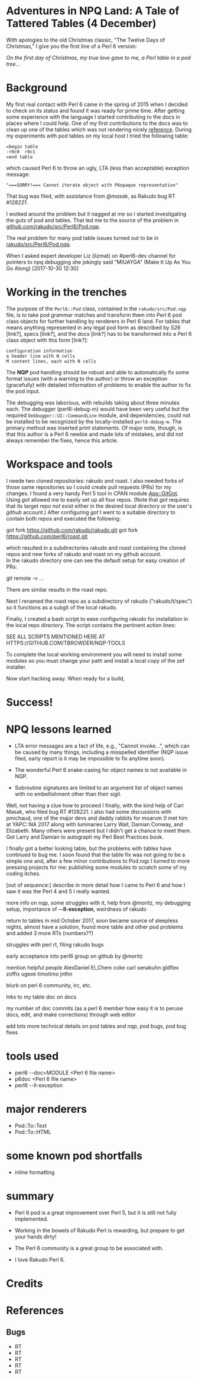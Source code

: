 # Adventures in NPQ Land: A Tale of Tattered Tables (4 December)

With apologies to the old Christmas classic, "The Twelve Days of Christmas,"
I give you the first line of a Perl 6 version:

*On the first day of Christmas, my true love gave to me, a Perl table in a pod tree...*

# Background

My first real contact with Perl 6 came in the spring of 2015 when I decided to check on its status and
found it was ready for prime time.  After getting some experience with the language
I started contributing to the docs in places where I could help. One of 
my first contributions to the docs was to clean up one of the
tables which was not rendering nicely [reference](https://docs.perl6.org). 
During my experiments with pod tables on my local host
I tried the following table:

```
=begin table
-r0c0  r0c1
=end table
```

which caused Perl 6 to throw an ugly, LTA (less than acceptable) exception message:

```
"===SORRY!=== Cannot iterate object with P6opaque representation"
```

That bug was filed, with assistance from *@masak*, as Rakudo
bug RT *#128221*.

I wotked around the problem but it nagged at me so I started investigating
the guts of pod and tables.  That led me to the source of the problem
in [github.com/rakudo/src/Perl6/Pod.nqp](https://github.com/rakudo/rakudo/src/Perl6/Pod.nqp).

The real problem for many pod table issues turned out to be in [rakudo/src/Perl6/Pod.nqp]().

When I asked expert developer Liz (lizmat) on #perl6-dev channel for pointers to npq debugging
she jokingly said "MIUAYGA" (Make It Up As You Go Along) [2017-10-30 12:30]

# Working in the trenches

The purpose of the ```Perl6::Pod``` class, contained in the ```rakudo/src/Pod.nqp``` file,
is to take pod grammar matches and transform them into Perl 6 pod class objects for further
handling by renderers in Perl 6 land.  For tables that means anything represented
in any legal pod form as described by *S26* [link?], specs [link?], and the docs [link?]
has to be transformed into a Perl 6 class object with this form [link?]:

    configuration information
    a header line with N cells
    M content lines, each with N cells

The **NQP** pod handling should be robust and able to automatically fix some format issues
(with a warning to the author) or throw an exception (gracefully) with detailed information
of problems to enable the author to fix the pod input.

The debugging was laborious, with rebuilds taking about three minutes each. The debugger (perl6-debug-m)
would have been very useful but the required ```Debbugger::UI::CommandLine``` module, and dependencies,
could not be installed to be recognized by the locally-installed ```perl6-debug-m```.  The
primary method was inserted print statements.  Of major note, though, is that this author is a
Perl 6 newbie and made lots of mistakes, and did not always remember the fixes, hence this
article.

# Workspace and tools

I neede two cloned repositories: rakudo and roast. I also needed forks of those same
repositories so I could create pull requests (PRs) for my changes. I found a very handy 
Perl 5 tool in CPAN module [App::GitGot](https://metacpan.org/pod/distribution/App-GitGot/bin/got).
Using *got* allowed me to easily set up all four repos. (Note that *got* requires that
its target repo *not* exist either in the desired local directory or the user's
*github* account.) After configuring *got* I
went to a suitable directory to contain both repos and executed the following:

got fork https://github.com/rakudo/rakudo.git
got fork https://github.com/perl6/roast.git

which resulted in a subdirectories rakudo and roast containing the cloned 
repos and new forks of rakudo and roast on my github account.  
In the rakudo directory one can see the default
setup for easy creation of PRs:

git remote -v
...

There are similar results in the roast repo.

Next I renamed the roast repo as a subdirectory of rakudo ("rakudo/t/spec") 
so it functions as a subgit of the local rakudo.

Finally, I created a bash script to ease configuring rakudo for installation
in the local repo directory. The script contains the pertinent action lines:

SEE ALL SCRIPTS MENTIONED HERE AT HTTPS://GITHUB.COM/TBROWDER/NQP-TOOLS

To complete the local working environment you will need to install some
modules so you must change your path and install a local copy of the zef installer.

Now start hacking away. When ready for a build, 


# Success!

# NPQ lessons learned

+ LTA error messages are a fact of life, e.g., "Cannot invoke...", which can be caused by
many things, including a misspelled identifier (NQP issue filed, early report is it may be impossible to
fix anytime soon).

+ The wonderful Perl 6 snake-casing for object names is not available in NQP.

+ Subroutine signatures are limited to an argument list of object names with no embellishment other than their sigil.



Well, not having a clue how to proceed I finally, with the kind help of Carl Masak, who
filed bug RT #128221. I also had some discussions with pmichaud, one of the major devs and
daddy rabbits for moarvm (I met him at YAPC::NA 2017 along with luminaries
Larry Wall, Damian Conway, and Elizabeth. Many others were present but I didn't get a
chance to meet them. Got Larry and Damian to autograph my Perl Best Practices
book.

I finally got a better looking table, but the problems with tables have continued
to bug me. I soon found that the table fix was not going to be a simple one
and, after a few minor contributions to Pod.nqp I turned to more pressing
projects for me: publishing some modules to scratch some of my coding itches.

[out of sequence:] describe in more detail how I came to Perl 6 and how I saw
it was the Perl 4 and 5  I really wanted.

more info on nqp, some struggles with it, help from @moritz, my debugging setup,
importance of **--ll-exception**, weirdness of rakudo

return to tables in mid October 2017, soon became source of sleepless nights,
almost have a solution, found more table and other pod problems
and added 3 more RTs (numbers??)

struggles with perl rt, filing rakudo bugs

early acceptance into perl6 group on github by @moritz

mention helpful people AlexDaniel El_Chem coke carl senakuhn gldflex
zoffix ugexe timotimo jnthn

blurb on perl 6 community, irc, etc.

lnks to my table doc on docs

my number of doc commits (as a perl 6 member how easy it is to
peruse docs, edit, and make corrections)
through web editor

add lots more technical details on pod tables and nqp,
pod bugs, pod bug fixes

# tools used

+ perl6 --doc=MODULE <Perl 6 file name>
+ p6doc <Perl 6 file name>
+ perl6 --ll-exception

# major renderers

+ Pod::To::Text
+ Pod::To::HTML

# some known pod shortfalls

+ inline formatting

# summary

+ Perl 6 pod is a great improvement over Perl 5, but it is still not fully implemented.

+ Working in the bowels of Rakudo Perl is rewarding, but prepare to get your hands dirty!

+ The Perl 6 community is a great group to be associated with.

+ I love Rakudo Perl 6.

# Credits

# References

## Bugs

+ RT
+ RT
+ RT
+ RT
+ RT
